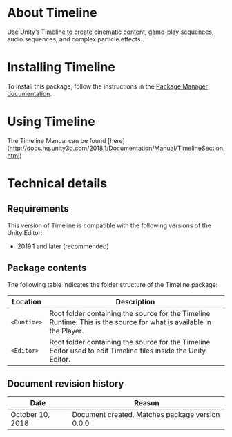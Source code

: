 # About Timeline

Use Unity’s Timeline to create cinematic content, game-play sequences, audio sequences, and complex particle effects.

# Installing Timeline

To install this package, follow the instructions in the [Package Manager documentation](https://docs.unity3d.com/Packages/com.unity.package-manager-ui@latest/index.html).

# Using Timeline

The Timeline Manual can be found [here] (http://docs.hq.unity3d.com/2018.1/Documentation/Manual/TimelineSection.html)

# Technical details
## Requirements

This version of Timeline is compatible with the following versions of the Unity Editor:

* 2019.1 and later (recommended)

## Package contents

The following table indicates the folder structure of the Timeline package:

|Location|Description|
|---|---|
|`<Runtime>`|Root folder containing the source for the Timeline Runtime. This is the source for what is available in the Player. |
|`<Editor>`|Root folder containing the source for the Timeline Editor used to edit Timeline files inside the Unity Editor.|

## Document revision history

|Date|Reason|
|---|---|
|October 10, 2018|Document created. Matches package version 0.0.0|
